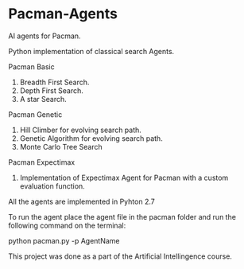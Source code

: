 # Pacman-Agents

AI agents for Pacman.

Python implementation of classical search Agents. 


Pacman Basic
1) Breadth First Search.
2) Depth First Search. 
3) A star Search.

Pacman Genetic
1) Hill Climber for evolving search path.
2) Genetic Algorithm for evolving search path.
3) Monte Carlo Tree Search 

Pacman Expectimax
1) Implementation of Expectimax Agent for Pacman with a custom evaluation function.



All the agents are implemented in Pyhton 2.7

To run the agent place the agent file in the pacman folder and run the following command on the terminal:

python pacman.py -p AgentName

This project was done as a part of the Artificial Intellingence course.
